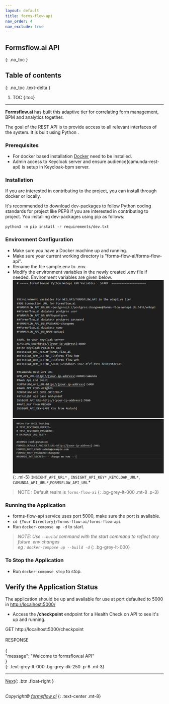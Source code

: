 ```yaml
---
layout: default
title: forms-flow-api
nav_order: 4
nav_exclude: true
---
```



## Formsflow.ai API  
{: .no_toc }

## Table of contents
{: .no_toc .text-delta }

1. TOC
{:toc}

---
**Formsflow.ai** has built this adaptive tier for correlating form management, BPM and analytics together.

The goal of the REST API is to provide access to all relevant interfaces of the system. It is built using Python .

### Prerequisites

- For docker based installation [Docker](https://www.docker.com/) need to be installed.
- Admin access to Keycloak server and ensure audience(camunda-rest-api) is setup in Keycloak-bpm server.  

### Installation

If you are interested in contributing to the project, you can install through docker or locally.

It's recommended to download dev-packages to follow Python coding standards for project like PEP8 if you are interested in contributing to project. You installing dev-packages using pip as follows:

`python3 -m pip install -r requirements/dev.txt`


### Environment Configuration
- Make sure you have a Docker machine up and running.
- Make sure your current working directory is "forms-flow-ai/forms-flow-api".
- Rename the file sample.env to .env.
- Modify the environment variables in the newly created .env file if needed. Environment variables are given below.   
![API](../../../assets/setup/API1.png)
![API](../../../assets/setup/API2.png)  
{: .ml-5}
`INSIGHT_API_URL*` , `INSIGHT_API_KEY*` ,`KEYCLOAK_URL*`, `CAMUNDA_API_URL*`,`FORMSFLOW_API_URL`*  

> NOTE : Default realm is `forms-flow-ai`
{: .bg-grey-lt-000 .mt-8 .p-3}  

### Running the Application

- forms-flow-api service uses port 5000, make sure the port is available.
- `cd {Your Directory}/forms-flow-ai/forms-flow-api`
- Run `docker-compose up -d` to start.  

>   *NOTE: Use `--build` command with the start command to reflect any future .env changes  
>eg : `docker-compose up --build -d`*
{: .bg-grey-lt-000}  

### To Stop the Application

- Run `docker-compose stop` to stop. 

## Verify the Application Status

The application should be up and available for use at port defaulted to 5000 in [http://localhost:5000/](http://localhost:5000/)

- Access the **/checkpoint** endpoint for a Health Check on API to see it's up and running.  

GET http://localhost:5000/checkpoint   
\
RESPONSE   
\
{   
"message": "Welcome to formsflow.ai API"    
}   
{: .text-grey-lt-000 .bg-grey-dk-250 .p-6 .ml-3}  



  --- 
[Next](/forms-flow-installation-doc/Pages/Docker_Based/SetUp/Web.html){: .btn .float-right }     
<br>

*Copyright© [formsflow.ai](https://formsflow.ai/)*
{: .text-center .mt-8}
